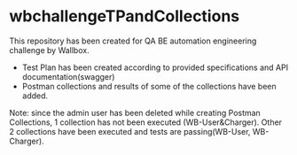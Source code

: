 # wbchallengeTPandCollections
This repository has been created for QA BE automation engineering challenge by Wallbox. 
 -  Test Plan has been created according to provided specifications and API documentation(swagger)
 -  Postman collections and results of some of the collections have been added.

Note: since the admin user has been deleted while creating Postman Collections, 1 collection has not been executed (WB-User&Charger). Other 2 collections have been executed and tests are passing(WB-User, WB-Charger).
  
